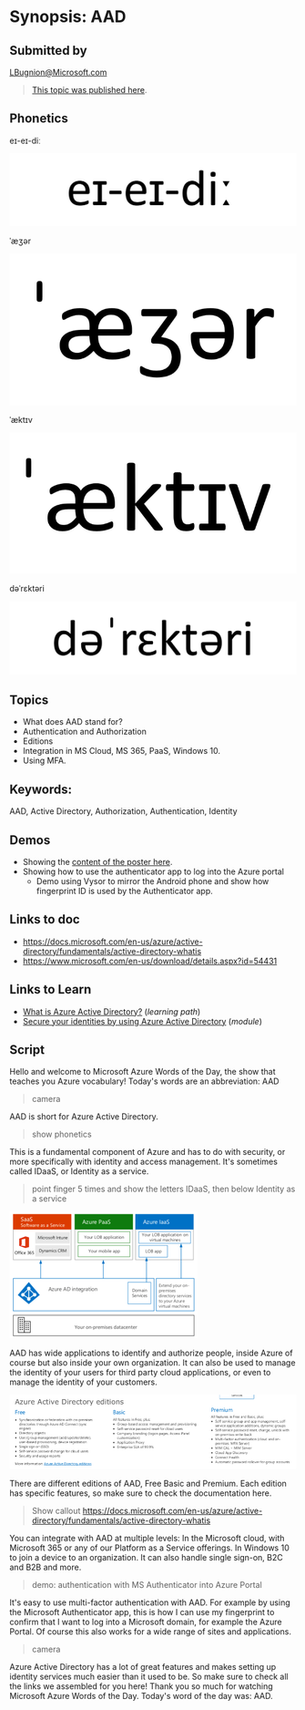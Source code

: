 # Synopsis: AAD

## Submitted by

LBugnion@Microsoft.com

> [This topic was published here](http://azurewordsoftheday.cloud/topic/aad/aad).

## Phonetics

eɪ-eɪ-diː

![aad](images/aad/aad.png)

ˈæʒər

![azure](images/aad/azure.png)

ˈæktɪv

![active](images/aad/active.png)

dəˈrɛktəri

![directory](images/aad/directory.png)

## Topics

- What does AAD stand for?
- Authentication and Authorization
- Editions
- Integration in MS Cloud, MS 365, PaaS, Windows 10.
- Using MFA.

## Keywords:

AAD, Active Directory, Authorization, Authentication, Identity

## Demos 

- Showing the [content of the poster here](https://www.microsoft.com/en-us/download/details.aspx?id=54431).
- Showing how to use the authenticator app to log into the Azure portal
    - Demo using Vysor to mirror the Android phone and show how fingerprint ID is used by the Authenticator app.

## Links to doc
- https://docs.microsoft.com/en-us/azure/active-directory/fundamentals/active-directory-whatis
- https://www.microsoft.com/en-us/download/details.aspx?id=54431

## Links to Learn

- [What is Azure Active Directory?](https://docs.microsoft.com/en-us/learn/paths/manage-identity-and-access) (*learning path*)
- [Secure your identities by using Azure Active Directory](https://docs.microsoft.com/en-us/learn/modules/intro-to-azure-ad) (*module*)

## Script

Hello and welcome to Microsoft Azure Words of the Day,
the show that teaches you Azure vocabulary!
Today's words are an abbreviation: AAD

> camera

AAD is short for Azure Active Directory.

> show phonetics

This is a fundamental component of Azure and has to do with security, or more specifically with identity and access management. It's sometimes called IDaaS, or Identity as a service.

> point finger 5 times and show the letters IDaaS, then below Identity as a service

![Schema 1](images/aad/schema1.png)

AAD has wide applications to identify and authorize people, inside Azure of course but also inside your own organization. It can also be used to manage the identity of your users for third party cloud applications, or even to manage the identity of your customers.

![Editions](images/aad/editions.png)

There are different editions of AAD, Free Basic and Premium. Each edition has specific features, so make sure to check the documentation here.

> Show callout
> https://docs.microsoft.com/en-us/azure/active-directory/fundamentals/active-directory-whatis

You can integrate with AAD at multiple levels: In the Microsoft cloud, with Microsoft 365 or any of our Platform as a Service offerings. In Windows 10 to join a device to an organization. It can also handle single sign-on, B2C and B2B and more.

> demo: authentication with MS Authenticator into Azure Portal

It's easy to use multi-factor authentication with AAD. For example by using the Microsoft Authenticator app, this is how I can use my fingerprint to confirm that I want to log into a Microsoft domain, for example the Azure Portal. Of course this also works for a wide range of sites and applications.

> camera

Azure Active Directory has a lot of great features and makes setting up identity services much easier than it used to be. So make sure to check all the links we assembled for you here! Thank you so much for watching Microsoft Azure Words of the Day. Today's word of the day was: AAD.